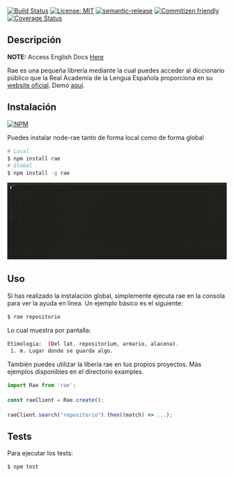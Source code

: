 
[![Build Status](https://travis-ci.org/Tsur/node-rae.png)](https://travis-ci.org/Tsur/node-rae)
[![License: MIT](https://img.shields.io/badge/License-MIT-yellow.svg)](https://opensource.org/licenses/MIT)
[![semantic-release](https://img.shields.io/badge/%20%20%F0%9F%93%A6%F0%9F%9A%80-semantic--release-e10079.svg)](https://github.com/semantic-release/semantic-release)
[![Commitizen friendly](https://img.shields.io/badge/commitizen-friendly-brightgreen.svg)](http://commitizen.github.io/cz-cli/)
[![Coverage Status](https://coveralls.io/repos/github/Tsur/node-rae/badge.svg?branch=inestable)](https://coveralls.io/github/Tsur/node-rae?branch=inestable)

## Descripción

**NOTE:** Access English Docs [Here](docs/en/README.md)

Rae es una pequeña librería mediante la cual puedes acceder al diccionario público que la Real Academia de la Lengua Española proporciona en su [website oficial](http://www.rae.es/). Demo [aquí](https://tsur.github.io/node-rae).

## Instalación

[![NPM](https://nodei.co/npm/rae.png)](https://nodei.co/npm/rae/)

Puedes instalar node-rae tanto de forma local como de forma global

```bash
# Local
$ npm install rae
# Global
$ npm install -g rae
```

![Example1](docs/examples/rae.gif?raw=true)

## Uso

Si has realizado la instalación global, simplemente ejecuta rae en la consola para ver la ayuda en línea. Un ejemplo básico es el siguiente:

```bash
$ rae repositorio
```

Lo cual muestra por pantalla:

```bash
Etimologia:  (Del lat. repositorĭum, armario, alacena).
 1. m. Lugar donde se guarda algo.
```

También puedes utilizar la libería rae en tus propios proyectos. Más ejemplos disponibles en el directorio examples.

```js
import Rae from 'rae';

const raeClient = Rae.create();

raeClient.search("repositorio").then((match) => ...);
```

## Tests

Para ejecutar los tests:

```bash
$ npm test
```